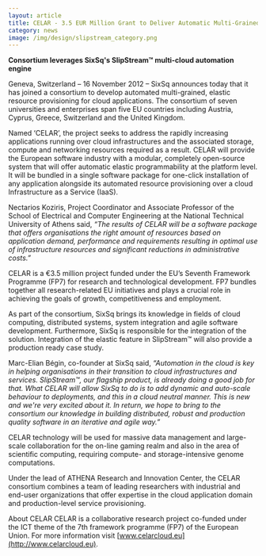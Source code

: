 ```yaml
---
layout: article
title: CELAR - 3.5 EUR Million Grant to Deliver Automatic Multi-Grained Elasticity-Provisioning for Cloud
category: news
image: /img/design/slipstream_category.png
---
```


**Consortium leverages SixSq's SlipStream™ multi-cloud automation engine**
 
Geneva, Switzerland – 16 November 2012 – SixSq announces today that it has joined a consortium to develop automated multi-grained, elastic resource provisioning for cloud applications.  The consortium of seven universities and enterprises span five EU countries including Austria, Cyprus, Greece, Switzerland and the United Kingdom. 
 
Named ‘CELAR’, the project seeks to address the rapidly increasing applications running over cloud infrastructures and the associated storage, compute and networking resources required as a result. CELAR will provide the European software industry with a modular, completely open-source system that will offer automatic elastic programmability at the platform level. It will be bundled in a single software package for one-click installation of any application alongside its automated resource provisioning over a cloud Infrastructure as a Service (IaaS).
 
Nectarios Koziris, Project Coordinator and Associate Professor of the School of Electrical and Computer Engineering at the National Technical University of Athens said, *“The results of CELAR will be a software package that offers organisations the right amount of resources based on application demand, performance and requirements resulting in optimal use of infrastructure resources and significant reductions in administrative costs.”*
 
CELAR is a €3.5 million project funded under the EU’s Seventh Framework Programme (FP7) for research and technological development. FP7 bundles together all research-related EU initiatives and plays a crucial role in achieving the goals of growth, competitiveness and employment.
 
As part of the consortium, SixSq brings its knowledge in fields of cloud computing, distributed systems, system integration and agile software development. Furthermore, SixSq is responsible for the integration of the solution. Integration of the elastic feature in SlipStream™ will also provide a production ready case study.
 
Marc-Elian Bégin, co-founder at SixSq said, *“Automation in the cloud is key in helping organisations in their transition to cloud infrastructures and services. SlipStream™, our flagship product, is already doing a good job for that.  What CELAR will allow SixSq to do is to add dynamic and auto-scale behaviour to deployments, and this in a cloud neutral manner. This is new and we're very excited about it.  In return, we hope to bring to the consortium our knowledge in building distributed, robust and production quality software in an iterative and agile way.”*

CELAR technology will be used for massive data management and large-scale collaboration for the on-line gaming realm and also in the area of scientific computing, requiring compute- and storage-intensive genome computations.
 
Under the lead of ATHENA Research and Innovation Center, the CELAR consortium combines a team of leading researchers with industrial and end-user organizations that offer expertise in the cloud application domain and production-level service provisioning.

About CELAR
CELAR is a collaborative research project co-funded under the ICT theme of the 7th framework programme (FP7) of the European Union.  For more information visit [www.celarcloud.eu](http://www.celarcloud.eu).
